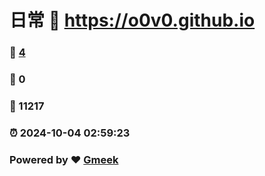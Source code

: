 # 日常 :link: https://o0v0.github.io 
### :page_facing_up: [4](https://o0v0.github.io/tag.html) 
### :speech_balloon: 0 
### :hibiscus: 11217 
### :alarm_clock: 2024-10-04 02:59:23 
### Powered by :heart: [Gmeek](https://github.com/Meekdai/Gmeek)
